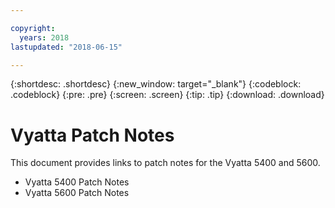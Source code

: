 ```yaml
---

copyright:
  years: 2018
lastupdated: "2018-06-15"

---
```


{:shortdesc: .shortdesc}
{:new_window: target="_blank"}
{:codeblock: .codeblock}
{:pre: .pre}
{:screen: .screen}
{:tip: .tip}
{:download: .download}


# Vyatta Patch Notes

This document provides links to patch notes for the Vyatta 5400 and 5600.

* Vyatta 5400 Patch Notes
* Vyatta 5600 Patch Notes
